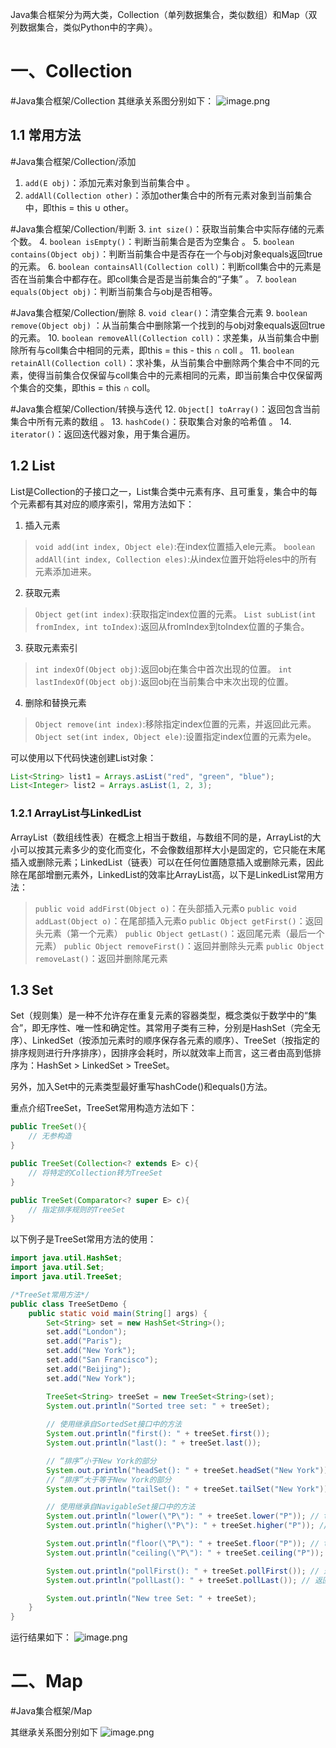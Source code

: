 Java集合框架分为两大类，Collection（单列数据集合，类似数组）和Map（双列数据集合，类似Python中的字典）。
# 一、Collection
#Java集合框架/Collection
其继承关系图分别如下：
![image.png](https://gitee.com/litan33/image-host/raw/master/img/20231004153557.png)
## 1.1 常用方法

#Java集合框架/Collection/添加
1. `add(E obj)`：添加元素对象到当前集合中 。
2. `addAll(Collection other)`：添加other集合中的所有元素对象到当前集合中，即this = this ∪ other。

#Java集合框架/Collection/判断 
3. `int size()`：获取当前集合中实际存储的元素个数。 
4. `boolean isEmpty()`：判断当前集合是否为空集合 。
5. `boolean contains(Object obj)`：判断当前集合中是否存在一个与obj对象equals返回true的元素。
6. `boolean containsAll(Collection coll)`：判断coll集合中的元素是否在当前集合中都存在。即coll集合是否是当前集合的“子集” 。
7. `boolean equals(Object obj)`：判断当前集合与obj是否相等。

#Java集合框架/Collection/删除
8. `void clear()`：清空集合元素 
9. `boolean remove(Object obj)` ：从当前集合中删除第一个找到的与obj对象equals返回true的元素。 
10. `boolean removeAll(Collection coll)`：求差集，从当前集合中删除所有与coll集合中相同的元素，即this = this - this ∩ coll 。
11. `boolean retainAll(Collection coll)`：求补集，从当前集合中删除两个集合中不同的元素，使得当前集合仅保留与coll集合中的元素相同的元素，即当前集合中仅保留两个集合的交集，即this = this ∩ coll。

#Java集合框架/Collection/转换与迭代
12. `Object[] toArray()`：返回包含当前集合中所有元素的数组 。
13. `hashCode()`：获取集合对象的哈希值 。
14. `iterator()`：返回迭代器对象，用于集合遍历。

## 1.2 List

List是Collection的子接口之一，List集合类中元素有序、且可重复，集合中的每个元素都有其对应的顺序索引，常用方法如下：

1. 插入元素
> `void add(int index, Object ele)`:在index位置插入ele元素。
> `boolean addAll(int index, Collection eles)`:从index位置开始将eles中的所有元素添加进来。

2. 获取元素
> `Object get(int index)`:获取指定index位置的元素。
> `List subList(int fromIndex, int toIndex)`:返回从fromIndex到toIndex位置的子集合。


3. 获取元素索引
> `int indexOf(Object obj)`:返回obj在集合中首次出现的位置。
> `int lastIndexOf(Object obj)`:返回obj在当前集合中末次出现的位置。

4. 删除和替换元素
> `Object remove(int index)`:移除指定index位置的元素，并返回此元素。
> `Object set(int index, Object ele)`:设置指定index位置的元素为ele。

可以使用以下代码快速创建List对象：
```java
List<String> list1 = Arrays.asList("red", "green", "blue");
List<Integer> list2 = Arrays.asList(1, 2, 3);
```
### 1.2.1 ArrayList与LinkedList

ArrayList（数组线性表）在概念上相当于数组，与数组不同的是，ArrayList的大小可以按其元素多少的变化而变化，不会像数组那样大小是固定的，它只能在末尾插入或删除元素；LinkedList（链表）可以在任何位置随意插入或删除元素，因此除在尾部增删元素外，LinkedList的效率比ArrayList高，以下是LinkedList常用方法：

> `public void addFirst(Object o)`：在头部插入元素o
> `public void addLast(Object o)`：在尾部插入元素o
> `public Object getFirst()`：返回头元素（第一个元素）
> `public Object getLast()`：返回尾元素（最后一个元素）
> `public Object removeFirst()`：返回并删除头元素
> `public Object removeLast()`：返回并删除尾元素

## 1.3 Set

Set（规则集）是一种不允许存在重复元素的容器类型，概念类似于数学中的“集合”，即无序性、唯一性和确定性。其常用子类有三种，分别是HashSet（完全无序）、LinkedSet（按添加元素时的顺序保存各元素的顺序）、TreeSet（按指定的排序规则进行升序排序），因排序会耗时，所以就效率上而言，这三者由高到低排序为：HashSet > LinkedSet > TreeSet。

另外，加入Set中的元素类型最好重写hashCode()和equals()方法。

重点介绍TreeSet，TreeSet常用构造方法如下：
```java
public TreeSet(){
    // 无参构造
}

public TreeSet(Collection<? extends E> c){
    // 将特定的Collection转为TreeSet
}

public TreeSet(Comparator<? super E> c){
    // 指定排序规则的TreeSet
}

```
以下例子是TreeSet常用方法的使用：

```java
import java.util.HashSet;
import java.util.Set;
import java.util.TreeSet;

/*TreeSet常用方法*/
public class TreeSetDemo {
    public static void main(String[] args) {
        Set<String> set = new HashSet<String>();
        set.add("London");
        set.add("Paris");
        set.add("New York");
        set.add("San Francisco");
        set.add("Beijing");
        set.add("New York");

        TreeSet<String> treeSet = new TreeSet<String>(set);
        System.out.println("Sorted tree set: " + treeSet);
        
        // 使用继承自SortedSet接口中的方法
        System.out.println("first(): " + treeSet.first());
        System.out.println("last(): " + treeSet.last());

        // “排序”小于New York的部分
        System.out.println("headSet(): " + treeSet.headSet("New York"));
        // “排序”大于等于New York的部分
        System.out.println("tailSet(): " + treeSet.tailSet("New York"));

        // 使用继承自NavigableSet接口中的方法
        System.out.println("lower(\"P\"): " + treeSet.lower("P")); // treeSet小于"P"中的最大元素
        System.out.println("higher(\"P\"): " + treeSet.higher("P")); // treeSet大于"P"中的最小元素

        System.out.println("floor(\"P\"): " + treeSet.floor("P")); // treeSet小于或等于"P"中的最大元素
        System.out.println("ceiling(\"P\"): " + treeSet.ceiling("P")); // treeSet大于或等于"P"中的最小元素

        System.out.println("pollFirst(): " + treeSet.pollFirst()); // 返回并删除treeSet中的第一个元素
        System.out.println("pollLast(): " + treeSet.pollLast()); // 返回并删除treeSet中的最后一个元素

        System.out.println("New tree Set: " + treeSet);
    }
}
```

运行结果如下：
![image.png](https://gitee.com/litan33/image-host/raw/master/img/20231021171542.png)

# 二、Map
#Java集合框架/Map

其继承关系图分别如下
![image.png](https://gitee.com/litan33/image-host/raw/master/img/20231004153650.png)

